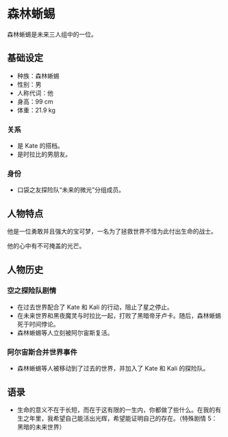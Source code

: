 # 森林蜥蜴

森林蜥蜴是未来三人组中的一位。

## 基础设定

- 种族：森林蜥蜴
- 性别：男
- 人称代词：他
- 身高：99 cm
- 体重：21.9 kg

### 关系

- 是 Kate 的搭档。
- 是时拉比的男朋友。

### 身份

- 口袋之友探险队“未来的微光”分组成员。

## 人物特点

他是一位勇敢并且强大的宝可梦，一名为了拯救世界不惜为此付出生命的战士。

他的心中有不可掩盖的光芒。

## 人物历史

### 空之探险队剧情

- 在过去世界配合了 Kate 和 Kali 的行动，阻止了星之停止。
- 在未来世界和黑夜魔灵与时拉比一起，打败了黑暗帝牙卢卡。随后，森林蜥蜴死于时间悖论。
- 森林蜥蜴等人立刻被阿尔宙斯复活。

### 阿尔宙斯合并世界事件

- 森林蜥蜴等人被移动到了过去的世界，并加入了 Kate 和 Kali 的探险队。

## 语录

- 生命的意义不在于长短，而在于这有限的一生内，你都做了些什么。在我的有生之年里，我希望自己能活出光辉，希望能证明自己的存在。（特殊剧情 5：黑暗的未来世界）
